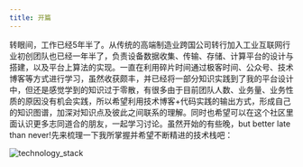 ```yaml
---
title: 开篇
---
```

转眼间，工作已经5年半了。从传统的高端制造业跨国公司转行加入工业互联网行业初创团队也已经一年半了，负责设备数据收集、传输、存储、计算平台的设计与搭建，以及平台上算法的实现。一直在利用碎片时间通过极客时间、公众号、技术博客等方式进行学习，虽然收获颇丰，并已经将一部分知识实践到了我的平台设计中，但还是感觉学到的知识过于零散，有很多由于目前团队人数、业务量、业务性质的原因没有机会实践，所以希望利用技术博客+代码实践的输出方式，形成自己的知识图谱，加深对知识点及彼此之间联系的理解。同时也希望可以在这个社区里面认识更多志同道合的朋友，一起学习讨论。虽然开始的有些晚，but better late than never!先来梳理一下我所掌握并希望不断精进的技术栈吧：

![technology_stack](https://raw.githubusercontent.com/Leon-WTF/leon.github.io/master/img/technology_stack.png)

